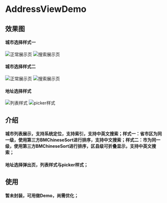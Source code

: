 # AddressViewDemo
## 效果图
#### 城市选择样式一
![正常展示页](https://raw.githubusercontent.com/qianfei1993/AddressViewDemo/master/AddressViewDemo/style1.png)
![搜索展示页](https://raw.githubusercontent.com/qianfei1993/AddressViewDemo/master/AddressViewDemo/searchStyle1.png)

#### 城市选择样式二
![正常展示页](https://raw.githubusercontent.com/qianfei1993/AddressViewDemo/master/AddressViewDemo/style2.png)
![搜索展示页](https://raw.githubusercontent.com/qianfei1993/AddressViewDemo/master/AddressViewDemo/searchStyle2.png)

#### 地址选择样式
![列表样式](https://raw.githubusercontent.com/qianfei1993/AddressViewDemo/master/AddressViewDemo/addressList.png)
![picker样式](https://raw.githubusercontent.com/qianfei1993/AddressViewDemo/master/AddressViewDemo/addressPicker.png)

## 介绍
#### 城市列表展示，支持系统定位，支持索引，支持中英文搜索；样式一：省市区为同一级，使用第三方BMChineseSort进行排序，支持中文搜索；样式二：市为同一级，使用第三方BMChineseSort进行排序，区县级可折叠显示，支持中英文搜索；

#### 地址选择弹出页，列表样式与picker样式；
## 使用
#### 暂未封装，可用做Demo，尚需优化；
```
```

